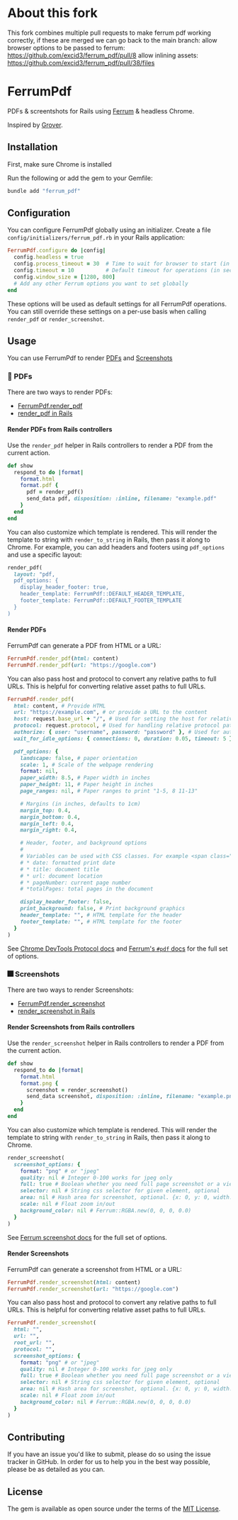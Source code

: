 # About this fork

This fork combines multiple pull requests to make ferrum pdf working correctly, if these are merged we can go back to the main branch:
allow browser options to be passed to ferrum: https://github.com/excid3/ferrum_pdf/pull/8
allow inlining assets: https://github.com/excid3/ferrum_pdf/pull/38/files

# FerrumPdf

PDFs & screentshots for Rails using [Ferrum](https://github.com/rubycdp/ferrum) & headless Chrome.

Inspired by [Grover](https://github.com/Studiosity/grover).

## Installation

First, make sure Chrome is installed

Run the following or add the gem to your Gemfile:

```ruby
bundle add "ferrum_pdf"
```

## Configuration

You can configure FerrumPdf globally using an initializer. Create a file `config/initializers/ferrum_pdf.rb` in your Rails application:

```ruby
FerrumPdf.configure do |config|
  config.headless = true
  config.process_timeout = 30  # Time to wait for browser to start (in seconds)
  config.timeout = 10          # Default timeout for operations (in seconds)
  config.window_size = [1280, 800]
  # Add any other Ferrum options you want to set globally
end
```

These options will be used as default settings for all FerrumPdf operations. You can still override these settings on a per-use basis when calling `render_pdf` or `render_screenshot`.

## Usage

You can use FerrumPdf to render [PDFs](#-pdfs) and [Screenshots](#-screenshots)

### 📄 PDFs

There are two ways to render PDFs:

* [FerrumPdf.render_pdf](#render-pdfs)
* [render_pdf in Rails](#render-pdfs-from-rails-controllers)

#### Render PDFs from Rails controllers

Use the `render_pdf` helper in Rails controllers to render a PDF from the current action.

```ruby
def show
  respond_to do |format|
    format.html
    format.pdf {
      pdf = render_pdf()
      send_data pdf, disposition: :inline, filename: "example.pdf"
    }
  end
end
```

You can also customize which template is rendered. This will render the template to string with `render_to_string` in Rails, then pass it along to Chrome. For example, you can add headers and footers using `pdf_options` and use a specific layout:

```ruby
render_pdf(
  layout: "pdf,
  pdf_options: {
    display_header_footer: true,
    header_template: FerrumPdf::DEFAULT_HEADER_TEMPLATE,
    footer_template: FerrumPdf::DEFAULT_FOOTER_TEMPLATE
  }
)
```

#### Render PDFs

FerrumPdf can generate a PDF from HTML or a URL:

```ruby
FerrumPdf.render_pdf(html: content)
FerrumPdf.render_pdf(url: "https://google.com")
```

You can also pass host and protocol to convert any relative paths to full URLs. This is helpful for converting relative asset paths to full URLs.

```ruby
FerrumPdf.render_pdf(
  html: content, # Provide HTML
  url: "https://example.com", # or provide a URL to the content
  host: request.base_url + "/", # Used for setting the host for relative paths
  protocol: request.protocol, # Used for handling relative protocol paths
  authorize: { user: "username", password: "password" }, # Used for authenticating with basic auth
  wait_for_idle_options: { connections: 0, duration: 0.05, timeout: 5 }, # Used for setting network wait_for_idle options

  pdf_options: {
    landscape: false, # paper orientation
    scale: 1, # Scale of the webpage rendering
    format: nil,
    paper_width: 8.5, # Paper width in inches
    paper_height: 11, # Paper height in inches
    page_ranges: nil, # Paper ranges to print "1-5, 8 11-13"

    # Margins (in inches, defaults to 1cm)
    margin_top: 0.4,
    margin_bottom: 0.4,
    margin_left: 0.4,
    margin_right: 0.4,

    # Header, footer, and background options
    #
    # Variables can be used with CSS classes. For example <span class="date"></span>
    # * date: formatted print date
    # * title: document title
    # * url: document location
    # * pageNumber: current page number
    # *totalPages: total pages in the document

    display_header_footer: false,
    print_background: false, # Print background graphics
    header_template: "", # HTML template for the header
    footer_template: "", # HTML template for the footer
  }
)
```

See [Chrome DevTools Protocol docs](https://chromedevtools.github.io/devtools-protocol/tot/Page/#method-printToPDF) and [Ferrum's `#pdf` docs](https://github.com/rubycdp/ferrum?tab=readme-ov-file#pdfoptions--string--boolean) for the full set of options.

### 🎆 Screenshots

There are two ways to render Screenshots:

* [FerrumPdf.render_screenshot](#render-screenshots)
* [render_screenshot in Rails](#render-screenshots-from-rails-controllers)

#### Render Screenshots from Rails controllers

Use the `render_screenshot` helper in Rails controllers to render a PDF from the current action.

```ruby
def show
  respond_to do |format|
    format.html
    format.png {
      screenshot = render_screenshot()
      send_data screenshot, disposition: :inline, filename: "example.png"
    }
  end
end
```

You can also customize which template is rendered. This will render the template to string with `render_to_string` in Rails, then pass it along to Chrome.

```ruby
render_screenshot(
  screenshot_options: {
    format: "png" # or "jpeg"
    quality: nil # Integer 0-100 works for jpeg only
    full: true # Boolean whether you need full page screenshot or a viewport
    selector: nil # String css selector for given element, optional
    area: nil # Hash area for screenshot, optional. {x: 0, y: 0, width: 100, height: 100}
    scale: nil # Float zoom in/out
    background_color: nil # Ferrum::RGBA.new(0, 0, 0, 0.0)
  }
)
```

See [Ferrum screenshot docs](https://github.com/rubycdp/ferrum?tab=readme-ov-file#screenshotoptions--string--integer) for the full set of options.

#### Render Screenshots

FerrumPdf can generate a screenshot from HTML or a URL:

```ruby
FerrumPdf.render_screenshot(html: content)
FerrumPdf.render_screenshot(url: "https://google.com")
```

You can also pass host and protocol to convert any relative paths to full URLs. This is helpful for converting relative asset paths to full URLs.

```ruby
FerrumPdf.render_screenshot(
  html: "",
  url: "",
  root_url: "",
  protocol: "",
  screenshot_options: {
    format: "png" # or "jpeg"
    quality: nil # Integer 0-100 works for jpeg only
    full: true # Boolean whether you need full page screenshot or a viewport
    selector: nil # String css selector for given element, optional
    area: nil # Hash area for screenshot, optional. {x: 0, y: 0, width: 100, height: 100}
    scale: nil # Float zoom in/out
    background_color: nil # Ferrum::RGBA.new(0, 0, 0, 0.0)
  }
)
```

## Contributing

If you have an issue you'd like to submit, please do so using the issue tracker in GitHub. In order for us to help you in the best way possible, please be as detailed as you can.

## License
The gem is available as open source under the terms of the [MIT License](https://opensource.org/licenses/MIT).
